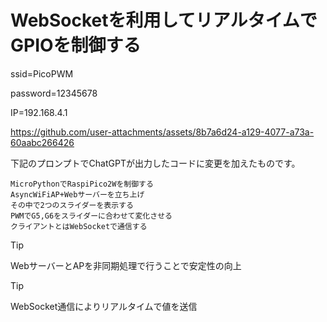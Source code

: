 # WebSocketを利用してリアルタイムでGPIOを制御する

ssid=PicoPWM

password=12345678

IP=192.168.4.1


https://github.com/user-attachments/assets/8b7a6d24-a129-4077-a73a-60aabc266426



下記のプロンプトでChatGPTが出力したコードに変更を加えたものです。
```
MicroPythonでRaspiPico2Wを制御する
AsyncWiFiAP+Webサーバーを立ち上げ
その中で2つのスライダーを表示する
PWMでG5,G6をスライダーに合わせて変化させる
クライアントとはWebSocketで通信する
```


> [!TIP]
> WebサーバーとAPを非同期処理で行うことで安定性の向上


> [!TIP]
> WebSocket通信によりリアルタイムで値を送信
